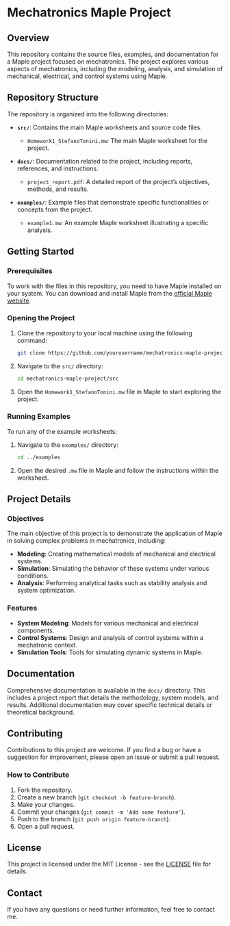 # Mechatronics Maple Project

## Overview

This repository contains the source files, examples, and documentation for a Maple project focused on mechatronics. The project explores various aspects of mechatronics, including the modeling, analysis, and simulation of mechanical, electrical, and control systems using Maple.

## Repository Structure

The repository is organized into the following directories:

- **`src/`**: Contains the main Maple worksheets and source code files.
  - `Homework1_StefanoTonini.mw`: The main Maple worksheet for the project.
  
- **`docs/`**: Documentation related to the project, including reports, references, and instructions.
  - `project_report.pdf`: A detailed report of the project’s objectives, methods, and results.
  
- **`examples/`**: Example files that demonstrate specific functionalities or concepts from the project.
  - `example1.mw`: An example Maple worksheet illustrating a specific analysis.
  
## Getting Started

### Prerequisites

To work with the files in this repository, you need to have Maple installed on your system. You can download and install Maple from the [official Maple website](https://www.maplesoft.com/products/Maple/).

### Opening the Project

1. Clone the repository to your local machine using the following command:
   ```bash
   git clone https://github.com/yourusername/mechatronics-maple-project.git
   ```
   
2. Navigate to the `src/` directory:
   ```bash
   cd mechatronics-maple-project/src
   ```
   
3. Open the `Homework1_StefanoTonini.mw` file in Maple to start exploring the project.

### Running Examples

To run any of the example worksheets:

1. Navigate to the `examples/` directory:
   ```bash
   cd ../examples
   ```
   
2. Open the desired `.mw` file in Maple and follow the instructions within the worksheet.

## Project Details

### Objectives

The main objective of this project is to demonstrate the application of Maple in solving complex problems in mechatronics, including:

- **Modeling**: Creating mathematical models of mechanical and electrical systems.
- **Simulation**: Simulating the behavior of these systems under various conditions.
- **Analysis**: Performing analytical tasks such as stability analysis and system optimization.

### Features

- **System Modeling**: Models for various mechanical and electrical components.
- **Control Systems**: Design and analysis of control systems within a mechatronic context.
- **Simulation Tools**: Tools for simulating dynamic systems in Maple.

## Documentation

Comprehensive documentation is available in the `docs/` directory. This includes a project report that details the methodology, system models, and results. Additional documentation may cover specific technical details or theoretical background.

## Contributing

Contributions to this project are welcome. If you find a bug or have a suggestion for improvement, please open an issue or submit a pull request.

### How to Contribute

1. Fork the repository.
2. Create a new branch (`git checkout -b feature-branch`).
3. Make your changes.
4. Commit your changes (`git commit -m 'Add some feature'`).
5. Push to the branch (`git push origin feature-branch`).
6. Open a pull request.

## License

This project is licensed under the MIT License - see the [LICENSE](LICENSE) file for details.

## Contact

If you have any questions or need further information, feel free to contact me.
